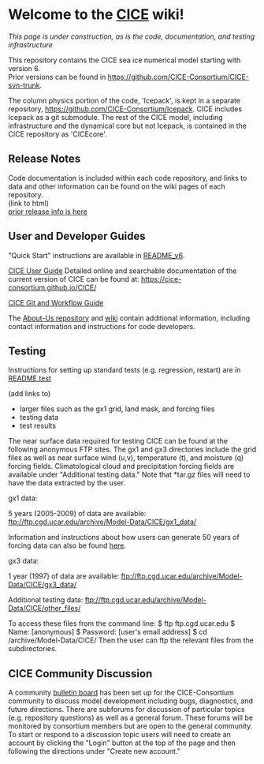 # **Welcome to the [CICE](https://github.com/CICE-Consortium/CICE) wiki!**

*This page is under construction, as is the code, documentation, and testing infrastructure*

This repository contains the CICE sea ice numerical model starting with version 6.  
Prior versions can be found in https://github.com/CICE-Consortium/CICE-svn-trunk.

The column physics portion of the code, 'Icepack', is kept in a separate repository, https://github.com/CICE-Consortium/Icepack. CICE includes Icepack as a git submodule. The rest of the CICE model, including infrastructure and the dynamical core but not Icepack, is contained in the CICE repository as 'CICEcore'.   

## Release Notes  
Code documentation is included within each code repository, and links to data and other information can be found on the wiki pages of each repository.  
(link to html)   
[prior release info is here](http://oceans11.lanl.gov/trac/CICE/wiki/SourceCode)

## User and Developer Guides
"Quick Start" instructions are available in [README_v6](https://github.com/CICE-Consortium/CICE/blob/master/README_v6).  

[CICE User Guide](https://docs.google.com/document/d/1yQV565RFIQnny_Tj3WM45jJFdDYG-MwriU5BC6sC0Wk)
Detailed online and searchable documentation of the current version of CICE can be found at: https://cice-consortium.github.io/CICE/

[CICE Git and Workflow Guide](https://docs.google.com/document/d/1rR6WAvZQT9iAMUp-m_HZ06AUCCI19mguFialsMCYs9o)

The [About-Us repository](https://github.com/CICE-Consortium/About-Us) and [wiki](https://github.com/CICE-Consortium/About-Us/wiki) contain additional information, including contact information and instructions for code developers.

## Testing
Instructions for setting up standard tests (e.g. regression, restart) are in [README.test](https://github.com/CICE-Consortium/CICE/blob/master/README.test)

(add links to)
- larger files such as the gx1 grid, land mask, and forcing files
- testing data
- test results

The near surface data required for testing CICE can be found at the following anonymous FTP sites. The gx1 and gx3 directories include the grid files as well as near surface wind (u,v), temperature (t), and moisture (q) forcing fields. Climatological cloud and precipitation forcing fields are available under "Additional testing data." Note that *tar.gz files will need to have the data extracted by the user.

gx1 data:

5 years (2005-2009) of data are available: ftp://ftp.cgd.ucar.edu/archive/Model-Data/CICE/gx1_data/

Information and instructions about how users can generate 50 years of forcing data can also be found [here](ftp://ftp.cgd.ucar.edu/archive/Model-Data/CICE/gx1_data/gx1scrip.tar.gz). 

gx3 data:

1 year (1997) of data are available: ftp://ftp.cgd.ucar.edu/archive/Model-Data/CICE/gx3_data/

Additional testing data: ftp://ftp.cgd.ucar.edu/archive/Model-Data/CICE/other_files/

To access these files from the command line:
$ ftp ftp.cgd.ucar.edu
$ Name: [anonymous]
$ Password: [user's email address]
$ cd /archive/Model-Data/CICE/
Then the user can ftp the relevant files from the subdirectories.

## CICE Community Discussion
A community [bulletin board](https://bb.cgd.ucar.edu/forums/cice-consortium-model-development) has been set up for the CICE-Consortium community to discuss model development including bugs, diagnostics, and future directions. There are subforums for discussion of particular topics (e.g. repository questions) as well as a general forum. These forums will be monitored by consortium members but are open to the general community. To start or respond to a discussion topic users will need to create an account by clicking the "Login" button at the top of the page and then following the directions under "Create new account."
